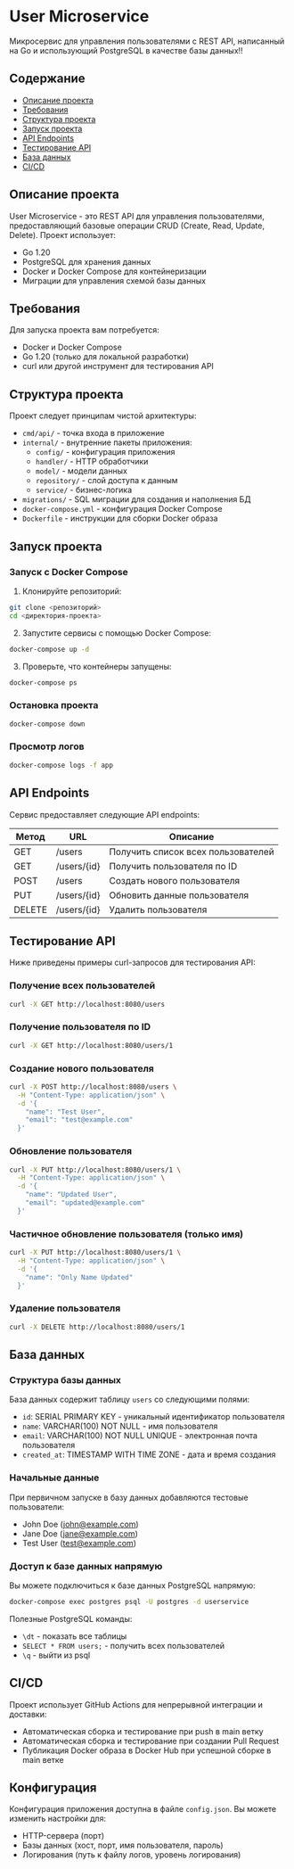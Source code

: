 # User Microservice

Микросервис для управления пользователями с REST API, написанный на Go и использующий PostgreSQL в качестве базы данных!!

## Содержание

- [Описание проекта](#описание-проекта)
- [Требования](#требования)
- [Структура проекта](#структура-проекта)
- [Запуск проекта](#запуск-проекта)
- [API Endpoints](#api-endpoints)
- [Тестирование API](#тестирование-api)
- [База данных](#база-данных)
- [CI/CD](#cicd)

## Описание проекта

User Microservice - это REST API для управления пользователями, предоставляющий базовые операции CRUD (Create, Read, Update, Delete). 
Проект использует:
- Go 1.20
- PostgreSQL для хранения данных
- Docker и Docker Compose для контейнеризации
- Миграции для управления схемой базы данных

## Требования

Для запуска проекта вам потребуется:
- Docker и Docker Compose
- Go 1.20 (только для локальной разработки)
- curl или другой инструмент для тестирования API

## Структура проекта

Проект следует принципам чистой архитектуры:
- `cmd/api/` - точка входа в приложение
- `internal/` - внутренние пакеты приложения:
  - `config/` - конфигурация приложения
  - `handler/` - HTTP обработчики
  - `model/` - модели данных
  - `repository/` - слой доступа к данным
  - `service/` - бизнес-логика
- `migrations/` - SQL миграции для создания и наполнения БД
- `docker-compose.yml` - конфигурация Docker Compose
- `Dockerfile` - инструкции для сборки Docker образа

## Запуск проекта

### Запуск с Docker Compose

1. Клонируйте репозиторий:
```bash
git clone <репозиторий>
cd <директория-проекта>
```

2. Запустите сервисы с помощью Docker Compose:
```bash
docker-compose up -d
```

3. Проверьте, что контейнеры запущены:
```bash
docker-compose ps
```

### Остановка проекта

```bash
docker-compose down
```

### Просмотр логов

```bash
docker-compose logs -f app
```

## API Endpoints

Сервис предоставляет следующие API endpoints:

| Метод | URL | Описание |
|-------|-----|----------|
| GET | /users | Получить список всех пользователей |
| GET | /users/{id} | Получить пользователя по ID |
| POST | /users | Создать нового пользователя |
| PUT | /users/{id} | Обновить данные пользователя |
| DELETE | /users/{id} | Удалить пользователя |

## Тестирование API

Ниже приведены примеры curl-запросов для тестирования API:

### Получение всех пользователей

```bash
curl -X GET http://localhost:8080/users
```

### Получение пользователя по ID

```bash
curl -X GET http://localhost:8080/users/1
```

### Создание нового пользователя

```bash
curl -X POST http://localhost:8080/users \
  -H "Content-Type: application/json" \
  -d '{
    "name": "Test User",
    "email": "test@example.com"
  }'
```

### Обновление пользователя

```bash
curl -X PUT http://localhost:8080/users/1 \
  -H "Content-Type: application/json" \
  -d '{
    "name": "Updated User",
    "email": "updated@example.com"
  }'
```

### Частичное обновление пользователя (только имя)

```bash
curl -X PUT http://localhost:8080/users/1 \
  -H "Content-Type: application/json" \
  -d '{
    "name": "Only Name Updated"
  }'
```

### Удаление пользователя

```bash
curl -X DELETE http://localhost:8080/users/1
```

## База данных

### Структура базы данных

База данных содержит таблицу `users` со следующими полями:
- `id`: SERIAL PRIMARY KEY - уникальный идентификатор пользователя
- `name`: VARCHAR(100) NOT NULL - имя пользователя
- `email`: VARCHAR(100) NOT NULL UNIQUE - электронная почта пользователя
- `created_at`: TIMESTAMP WITH TIME ZONE - дата и время создания

### Начальные данные

При первичном запуске в базу данных добавляются тестовые пользователи:
- John Doe (john@example.com)
- Jane Doe (jane@example.com)
- Test User (test@example.com)

### Доступ к базе данных напрямую

Вы можете подключиться к базе данных PostgreSQL напрямую:

```bash
docker-compose exec postgres psql -U postgres -d userservice
```

Полезные PostgreSQL команды:
- `\dt` - показать все таблицы
- `SELECT * FROM users;` - получить всех пользователей
- `\q` - выйти из psql

## CI/CD

Проект использует GitHub Actions для непрерывной интеграции и доставки:
- Автоматическая сборка и тестирование при push в main ветку
- Автоматическая сборка и тестирование при создании Pull Request
- Публикация Docker образа в Docker Hub при успешной сборке в main ветке

## Конфигурация

Конфигурация приложения доступна в файле `config.json`. Вы можете изменить настройки для:
- HTTP-сервера (порт)
- Базы данных (хост, порт, имя пользователя, пароль)
- Логирования (путь к файлу логов, уровень логирования)